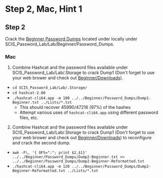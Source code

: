 # Step 2, Mac, Hint 1  

## Step 2  
Crack the [Beginner Password Dumps](https://github.com/JonZeolla/lab-PasswordCracking/tree/master/Beginner/Password_Dumps) located under locally under SCIS_Password_Lab/Lab/Beginner/Password_Dumps.  

### Mac  
1. Combine Hashcat and the password files available under SCIS_Password_Lab/Lab/.Storage to crack Dump1 (Don't forget to use your web brower and check out [Beginner/Downloads](https://github.com/JonZeolla/lab-PasswordCracking/tree/master/Beginner/Downloads)).  
  * `cd SCIS_Password_Lab/Lab/.Storage/`  
  * `cd hashcat-2.00`  
  * `./hashcat-cli64.app -m 100 ../../Beginner/Password_Dumps/Dump1-Beginner.txt ../Lists/*.txt`  
    * This should recover 45990/47216 (97%) of the hashes  
    * Attempt various uses of `hashcat-cli64.app` using different password files, etc.  

2. Combine Hashcat and the password files available under SCIS_Password_Lab/Lab/.Storage to crack Dump1 (Don't forget to use your web brower and check out [Beginner/Downloads](https://github.com/JonZeolla/lab-PasswordCracking/tree/master/Beginner/Downloads)) to reconfigure and crack the second dump.
  * `awk -F\, '{ OFS=":"; print $2,$1}' ../../Beginner/Password_Dumps/Dump2-Beginner.txt >> ../../Beginner/Password_Dumps/Dump2-Beginner-Reformatted.txt`  
  * `./hashcat-cli64.app -m 120 ../../Beginner/Password_Dumps/Dump2-Beginner-Reformatted.txt ../Lists/*.txt`  

